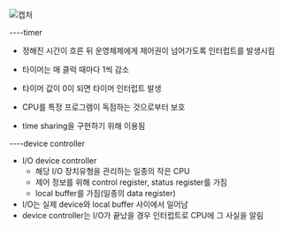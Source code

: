 ![캡처](https://user-images.githubusercontent.com/23302973/97690915-00e67880-1ae1-11eb-9dea-21060fa84f0f.PNG)

----timer
* 정해진 시간이 흐른 뒤 운영체제에게 제어권이 넘어가도록 인터럽트를 발생시킴
* 타이머는 매 클럭 때마다 1씩 감소
* 타이머 값이 0이 되면 타이머 인터럽트 발생
* CPU를 특정 프로그램이 독점하는 것으로부터 보호

* time sharing을 구현하기 위해 이용됨

----device controller
* I/O device controller
  - 해당 I/O 장치유형을 관리하는 일종의 작은 CPU
  - 제어 정보를 위해 control register, status register를 가짐
  - local buffer를 가짐(일종의 data register)
* I/O는 실제 device와 local buffer 사이에서 일어남
* device controller는 I/O가 끝났을 경우 인터럽트로 CPU에 그 사실을 알림

